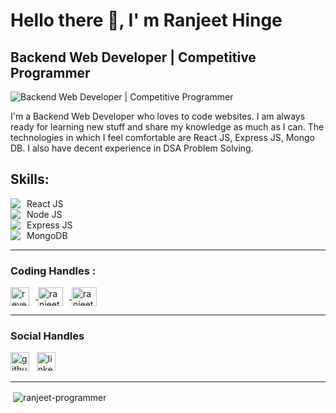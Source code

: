 # Hello there 👋, I' m Ranjeet  Hinge
## Backend Web Developer | Competitive Programmer 
![Backend Web Developer  | Competitive Programmer ](https://image.freepik.com/free-vector/hand-drawn-web-developers_23-2148819604.jpg)

I'm a Backend Web Developer who loves to code websites. I am always ready for learning new stuff and share my knowledge as much as I can.  The technologies in which I feel comfortable are React JS, Express JS, Mongo DB. I  also have decent experience in  DSA Problem Solving.

<h2>Skills:</h2>

<ul style="list-style-type: none; padding: 0;">
  <li style="text-decoration : none; display: flex; align-items: center;"><img src="https://img.icons8.com/color/48/000000/react-native.png" style="margin-right: 10px;"/>React JS</li>
  <li style="display: flex; align-items: center;"><img src="https://img.icons8.com/color/48/000000/nodejs.png" style="margin-right: 10px;"/>Node JS</li>
  <li style="display: flex; align-items: center;"><img src="https://img.icons8.com/color/48/000000/express.png" style="margin-right: 10px;"/>Express JS</li>
  <li style="display: flex; align-items: center;"><img src="https://img.icons8.com/color/48/000000/mongodb.png" style="margin-right: 10px;"/>MongoDB</li>
</ul>




<hr> </hr>
<h3 align="left">Coding Handles :</h3>
<p align="left">
  <a href="https://www.codechef.com/users/revenge_ff" target="_blank">
   <img align="center" src="https://www.codechef.com/sites/all/themes/abessive/cc-logo.svg" alt="revenge_ff" height="30" width="30" style="margin-right: 10px;"/>
  </a>
  <a href="https://www.hackerrank.com/ranjeethingeoff1" target="_blank">
    <img align="center" src="https://raw.githubusercontent.com/rahuldkjain/github-profile-readme-generator/master/src/images/icons/Social/hackerrank.svg" alt="ranjeethingeoff1" height="30" width="40" style="margin-right: 10px;">
  </a>
  <a href="https://www.leetcode.com/ranjeethingeofficial" target="_blank">
    <img align="center" src="https://raw.githubusercontent.com/rahuldkjain/github-profile-readme-generator/master/src/images/icons/Social/leet-code.svg" alt="ranjeethingeofficial" height="30" width="40">
  </a>
</p>

<hr></hr>

<!-- <h3 align="left">Internships:</h3>
<p align="left">
  <a href="https://www.connectwise.com/" target="_blank" rel="noreferrer">
    <img src="https://i.imgur.com/PfjLH1p.png" alt="ConnectWise" height="30" style="margin-right: 10px;"/>
  </a>
  <a href="https://cimpress.com/" target="_blank" rel="noreferrer">
    <img src="https://i.imgur.com/e2nZnEs.png" alt="Cimpress" height="30" />
  </a>
</p>
<hr></hr> -->

<h3 align="left"> Social Handles </h3>

[<img src='https://cdn.jsdelivr.net/npm/simple-icons@3.0.1/icons/github.svg' alt='github' height='30'>](https://github.com/ranjeet-programmer)  &nbsp;       [<img src='https://cdn.jsdelivr.net/npm/simple-icons@3.0.1/icons/linkedin.svg' alt='linkedin' height='30'>](https://www.linkedin.com/in/ranjeet-hinge-7884b019b/)
<hr></hr>
<p>&nbsp;<img align="center" src="https://github-readme-stats.vercel.app/api?username=ranjeet-programmer&show_icons=true&locale=en" alt="ranjeet-programmer" /></p>
